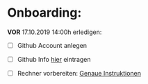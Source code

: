 # Onboarding: 
 
**VOR** 17.10.2019 14:00h erledigen:

- [ ] Github Account anlegen
- [ ] Github Info [hier](https://docs.google.com/forms/d/e/1FAIpQLSd_3GVA7PX3SOmt0a7GzG9Ps7euLUIkG9Ajghu18D9pditnZw) eintragen
- [ ] Rechner vorbereiten: [Genaue Instruktionen](ex/ex-setup.html)

